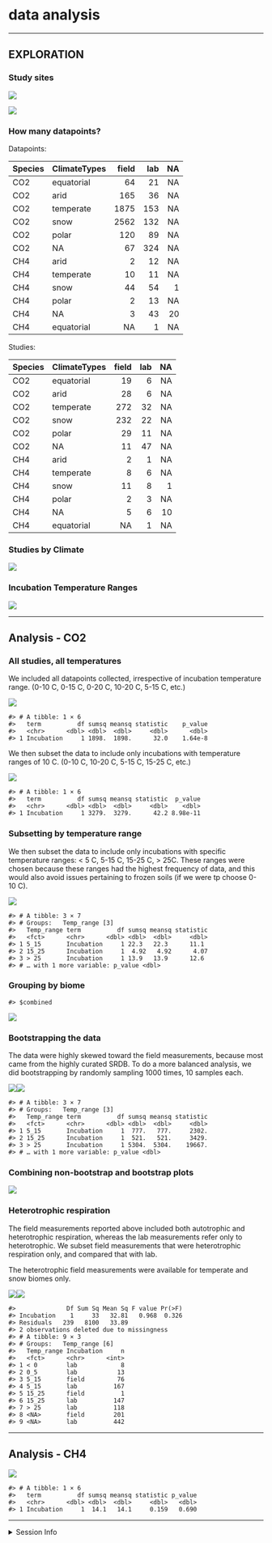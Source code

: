 data analysis
================

------------------------------------------------------------------------

## EXPLORATION

### Study sites

![](2-data_analysis_files/figure-gfm/unnamed-chunk-1-1.png)<!-- -->

![](2-data_analysis_files/figure-gfm/unnamed-chunk-2-1.png)<!-- -->

### How many datapoints?

Datapoints:

| Species | ClimateTypes | field | lab |  NA |
|:--------|:-------------|------:|----:|----:|
| CO2     | equatorial   |    64 |  21 |  NA |
| CO2     | arid         |   165 |  36 |  NA |
| CO2     | temperate    |  1875 | 153 |  NA |
| CO2     | snow         |  2562 | 132 |  NA |
| CO2     | polar        |   120 |  89 |  NA |
| CO2     | NA           |    67 | 324 |  NA |
| CH4     | arid         |     2 |  12 |  NA |
| CH4     | temperate    |    10 |  11 |  NA |
| CH4     | snow         |    44 |  54 |   1 |
| CH4     | polar        |     2 |  13 |  NA |
| CH4     | NA           |     3 |  43 |  20 |
| CH4     | equatorial   |    NA |   1 |  NA |

Studies:

| Species | ClimateTypes | field | lab |  NA |
|:--------|:-------------|------:|----:|----:|
| CO2     | equatorial   |    19 |   6 |  NA |
| CO2     | arid         |    28 |   6 |  NA |
| CO2     | temperate    |   272 |  32 |  NA |
| CO2     | snow         |   232 |  22 |  NA |
| CO2     | polar        |    29 |  11 |  NA |
| CO2     | NA           |    11 |  47 |  NA |
| CH4     | arid         |     2 |   1 |  NA |
| CH4     | temperate    |     8 |   6 |  NA |
| CH4     | snow         |    11 |   8 |   1 |
| CH4     | polar        |     2 |   3 |  NA |
| CH4     | NA           |     5 |   6 |  10 |
| CH4     | equatorial   |    NA |   1 |  NA |

### Studies by Climate

![](2-data_analysis_files/figure-gfm/unnamed-chunk-5-1.png)<!-- -->

### Incubation Temperature Ranges

![](2-data_analysis_files/figure-gfm/unnamed-chunk-6-1.png)<!-- -->

------------------------------------------------------------------------

## Analysis - CO2

### All studies, all temperatures

We included all datapoints collected, irrespective of incubation
temperature range. (0-10 C, 0-15 C, 0-20 C, 10-20 C, 5-15 C, etc.)

![](2-data_analysis_files/figure-gfm/unnamed-chunk-9-1.png)<!-- -->

    #> # A tibble: 1 × 6
    #>   term          df sumsq meansq statistic    p_value
    #>   <chr>      <dbl> <dbl>  <dbl>     <dbl>      <dbl>
    #> 1 Incubation     1 1898.  1898.      32.0    1.64e-8

We then subset the data to include only incubations with temperature
ranges of 10 C. (0-10 C, 10-20 C, 5-15 C, 15-25 C, etc.)

![](2-data_analysis_files/figure-gfm/unnamed-chunk-10-1.png)<!-- -->

    #> # A tibble: 1 × 6
    #>   term          df sumsq meansq statistic  p_value
    #>   <chr>      <dbl> <dbl>  <dbl>     <dbl>    <dbl>
    #> 1 Incubation     1 3279.  3279.      42.2 8.98e-11

### Subsetting by temperature range

We then subset the data to include only incubations with specific
temperature ranges: &lt; 5 C, 5-15 C, 15-25 C, &gt; 25C. These ranges
were chosen because these ranges had the highest frequency of data, and
this would also avoid issues pertaining to frozen soils (if we were tp
choose 0-10 C).

![](2-data_analysis_files/figure-gfm/unnamed-chunk-11-1.png)<!-- -->

    #> # A tibble: 3 × 7
    #> # Groups:   Temp_range [3]
    #>   Temp_range term          df sumsq meansq statistic
    #>   <fct>      <chr>      <dbl> <dbl>  <dbl>     <dbl>
    #> 1 5_15       Incubation     1 22.3   22.3      11.1 
    #> 2 15_25      Incubation     1  4.92   4.92      4.07
    #> 3 > 25       Incubation     1 13.9   13.9      12.6 
    #> # … with 1 more variable: p_value <dbl>

### Grouping by biome

    #> $combined

![](2-data_analysis_files/figure-gfm/unnamed-chunk-12-1.png)<!-- -->

### Bootstrapping the data

The data were highly skewed toward the field measurements, because most
came from the highly curated SRDB. To do a more balanced analysis, we
did bootstrapping by randomly sampling 1000 times, 10 samples each.

![](2-data_analysis_files/figure-gfm/unnamed-chunk-13-1.png)<!-- -->![](2-data_analysis_files/figure-gfm/unnamed-chunk-13-2.png)<!-- -->

    #> # A tibble: 3 × 7
    #> # Groups:   Temp_range [3]
    #>   Temp_range term          df sumsq meansq statistic
    #>   <fct>      <chr>      <dbl> <dbl>  <dbl>     <dbl>
    #> 1 5_15       Incubation     1  777.   777.     2302.
    #> 2 15_25      Incubation     1  521.   521.     3429.
    #> 3 > 25       Incubation     1 5304.  5304.    19667.
    #> # … with 1 more variable: p_value <dbl>

### Combining non-bootstrap and bootstrap plots

![](2-data_analysis_files/figure-gfm/unnamed-chunk-14-1.png)<!-- -->

### Heterotrophic respiration

The field measurements reported above included both autotrophic and
heterotrophic respiration, whereas the lab measurements refer only to
heterotrophic. We subset field measurements that were heterotrophic
respiration only, and compared that with lab.

The heterotrophic field measurements were available for temperate and
snow biomes only.

![](2-data_analysis_files/figure-gfm/unnamed-chunk-15-1.png)<!-- -->![](2-data_analysis_files/figure-gfm/unnamed-chunk-15-2.png)<!-- -->

    #>              Df Sum Sq Mean Sq F value Pr(>F)
    #> Incubation    1     33   32.81   0.968  0.326
    #> Residuals   239   8100   33.89               
    #> 2 observations deleted due to missingness
    #> # A tibble: 9 × 3
    #> # Groups:   Temp_range [6]
    #>   Temp_range Incubation     n
    #>   <fct>      <chr>      <int>
    #> 1 < 0        lab            8
    #> 2 0_5        lab           13
    #> 3 5_15       field         76
    #> 4 5_15       lab          167
    #> 5 15_25      field          1
    #> 6 15_25      lab          147
    #> 7 > 25       lab          118
    #> 8 <NA>       field        201
    #> 9 <NA>       lab          442

------------------------------------------------------------------------

## Analysis - CH4

![](2-data_analysis_files/figure-gfm/unnamed-chunk-16-1.png)<!-- -->

    #> # A tibble: 1 × 6
    #>   term          df sumsq meansq statistic p_value
    #>   <chr>      <dbl> <dbl>  <dbl>     <dbl>   <dbl>
    #> 1 Incubation     1  14.1   14.1     0.159   0.690

------------------------------------------------------------------------

<details>
<summary>
Session Info
</summary>

Date run: 2022-03-11

    #> R version 4.1.1 (2021-08-10)
    #> Platform: x86_64-apple-darwin17.0 (64-bit)
    #> Running under: macOS Catalina 10.15.7
    #> 
    #> Matrix products: default
    #> BLAS:   /System/Library/Frameworks/Accelerate.framework/Versions/A/Frameworks/vecLib.framework/Versions/A/libBLAS.dylib
    #> LAPACK: /Library/Frameworks/R.framework/Versions/4.1/Resources/lib/libRlapack.dylib
    #> 
    #> locale:
    #> [1] en_US.UTF-8/en_US.UTF-8/en_US.UTF-8/C/en_US.UTF-8/en_US.UTF-8
    #> 
    #> attached base packages:
    #> [1] stats     graphics  grDevices utils    
    #> [5] datasets  methods   base     
    #> 
    #> other attached packages:
    #>  [1] patchwork_1.1.1         data.table_1.14.2      
    #>  [3] sidb_1.0.0              sf_1.0-5               
    #>  [5] rnaturalearthdata_0.1.0 rnaturalearth_0.1.0    
    #>  [7] nlme_3.1-153            drake_7.13.2           
    #>  [9] forcats_0.5.1           stringr_1.4.0          
    #> [11] dplyr_1.0.7             purrr_0.3.4            
    #> [13] readr_2.0.2             tidyr_1.1.4            
    #> [15] tibble_3.1.5            ggplot2_3.3.5          
    #> [17] tidyverse_1.3.1        
    #> 
    #> loaded via a namespace (and not attached):
    #>  [1] fs_1.5.0             lubridate_1.8.0     
    #>  [3] filelock_1.0.2       progress_1.2.2      
    #>  [5] httr_1.4.2           tools_4.1.1         
    #>  [7] backports_1.2.1      utf8_1.2.2          
    #>  [9] R6_2.5.1             KernSmooth_2.23-20  
    #> [11] rgeos_0.5-9          DBI_1.1.1           
    #> [13] colorspace_2.0-2     ggdist_3.1.1        
    #> [15] withr_2.4.2          sp_1.4-5            
    #> [17] tidyselect_1.1.1     prettyunits_1.1.1   
    #> [19] FME_1.3.6.1          compiler_4.1.1      
    #> [21] cli_3.0.1            rvest_1.0.1         
    #> [23] xml2_1.3.2           labeling_0.4.2      
    #> [25] scales_1.1.1         classInt_0.4-3      
    #> [27] proxy_0.4-26         digest_0.6.27       
    #> [29] minqa_1.2.4          txtq_0.2.4          
    #> [31] rmarkdown_2.11       pkgconfig_2.0.3     
    #> [33] htmltools_0.5.2      highr_0.9           
    #> [35] dbplyr_2.1.1         fastmap_1.1.0       
    #> [37] rlang_0.4.11         readxl_1.3.1        
    #> [39] rstudioapi_0.13      farver_2.1.0        
    #> [41] generics_0.1.0       jsonlite_1.7.2      
    #> [43] distributional_0.3.0 magrittr_2.0.1      
    #> [45] s2_1.0.7             Rcpp_1.0.8          
    #> [47] munsell_0.5.0        fansi_0.5.0         
    #> [49] lifecycle_1.0.0      stringi_1.7.5       
    #> [51] yaml_2.2.1           MASS_7.3-54         
    #> [53] rootSolve_1.8.2.2    storr_1.2.5         
    #> [55] grid_4.1.1           parallel_4.1.1      
    #> [57] crayon_1.4.1         lattice_0.20-44     
    #> [59] haven_2.4.3          hms_1.1.0           
    #> [61] knitr_1.36           pillar_1.6.2        
    #> [63] igraph_1.2.6         PNWColors_0.1.0     
    #> [65] base64url_1.4        soilpalettes_0.1.0  
    #> [67] wk_0.6.0             reprex_2.0.1        
    #> [69] glue_1.4.2           evaluate_0.14       
    #> [71] modelr_0.1.8         deSolve_1.28        
    #> [73] vctrs_0.3.8          tzdb_0.1.2          
    #> [75] cellranger_1.1.0     gtable_0.3.0        
    #> [77] assertthat_0.2.1     xfun_0.25           
    #> [79] broom_0.7.10         e1071_1.7-8         
    #> [81] coda_0.19-4          class_7.3-19        
    #> [83] minpack.lm_1.2-1     tinytex_0.33        
    #> [85] units_0.7-2          ellipsis_0.3.2

</details>
